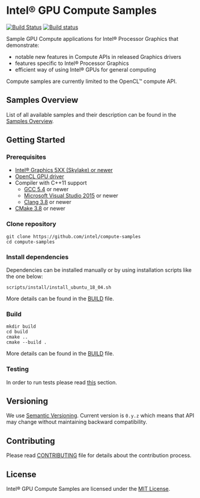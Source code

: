 # Intel® GPU Compute Samples
[![Build Status](https://travis-ci.org/intel/compute-samples.svg?branch=master)](https://travis-ci.org/intel/compute-samples)
[![Build status](https://ci.appveyor.com/api/projects/status/f3c7oe4i0eg1kjx7?svg=true)](https://ci.appveyor.com/project/intel/compute-samples)

Sample GPU Compute applications for Intel® Processor Graphics that demonstrate:

- notable new features in Compute APIs in released Graphics drivers
- features specific to Intel® Processor Graphics
- efficient way of using Intel® GPUs for general computing

Compute samples are currently limited to the OpenCL™ compute API.

## Samples Overview
List of all available samples and their description can be found in the [Samples Overview](docs/samples_overview.md).

## Getting Started

### Prerequisites
* [Intel® Graphics 5XX (Skylake) or newer](https://en.wikipedia.org/wiki/Intel_HD_and_Iris_Graphics)
* [OpenCL GPU driver](https://software.intel.com/en-us/articles/opencl-drivers)
* Compiler with C++11 support
  * [GCC 5.4](https://gcc.gnu.org/) or newer
  * [Microsoft Visual Studio 2015](https://www.visualstudio.com/) or newer
  * [Clang 3.8](https://clang.llvm.org/) or newer
* [CMake 3.8](https://cmake.org/) or newer

### Clone repository

    git clone https://github.com/intel/compute-samples
    cd compute-samples

### Install dependencies

Dependencies can be installed manually or by using installation scripts like the one below:

    scripts/install/install_ubuntu_18_04.sh

More details can be found in the [BUILD](BUILD.md#Dependencies) file.

### Build

    mkdir build
    cd build
    cmake ..
    cmake --build .

More details can be found in the [BUILD](BUILD.md) file.

### Testing
In order to run tests please read [this](BUILD.md#Test) section.

## Versioning
We use [Semantic Versioning](http://semver.org/). Current version is `0.y.z` which means that API may change without maintaining backward compatibility.

## Contributing
Please read [CONTRIBUTING](CONTRIBUTING.md) file for details about the contribution process.

## License
Intel® GPU Compute Samples are licensed under the [MIT License](LICENSE).
